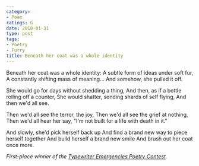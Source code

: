```yaml
---
category:
- Poem
ratings: G
date: 2018-01-31
type: post
tags:
- Poetry
- Furry
title: Beneath her coat was a whole identity
---
```


<div class="verse">
Beneath her coat was a whole identity:
A subtle form of ideas under soft fur,
A constantly shifting mass of meaning...
And somehow, she pulled it off.

She would go for days without shedding a thing,
And then, as if a bottle rolling off a counter,
She would shatter, sending shards of self flying,
And then we'd all see.

Then we'd all see the terror, the joy,
Then we'd all see the grief at nothing,
Then we'd all hear her say,
"I'm not built for a life with death in it."

And slowly, she'd pick herself back up
And find a brand new way to piece herself together
And build herself a brand new smile
And brush out her coat once more.
</div>

*First-place winner of the [Typewriter Emergencies Poetry Contest](https://www.typewriteremergencies.com/single-post/2018/02/13/Beneath-her-coat-was-a-whole-identity---1st-Place-Winner).*
